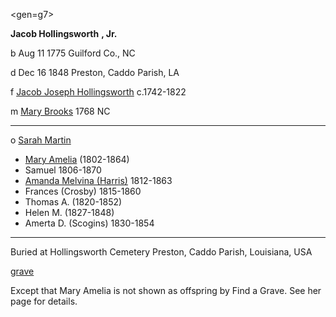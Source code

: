 <gen=g7>

<b>Jacob Hollingsworth</b> <b>, Jr.</b>

b Aug 11 1775 Guilford Co., NC

d Dec 16 1848 Preston, Caddo Parish, LA

f [Jacob Joseph Hollingsworth](../g8/jacob_hollingsworth_1742.md) c.1742-1822

m [Mary Brooks](mary_brooks.md) 1768 NC

<hr>

o [Sarah Martin](sarah_martin.md)

- [Mary Amelia](../g6/mary_amelia_hollingsworth.md) (1802-1864)
- Samuel 1806-1870
- [Amanda Melvina (Harris)](../g6/amanda_melvina_hollingsworth.md) 1812-1863
- Frances (Crosby) 1815-1860
- Thomas A. (1820-1852)
- Helen M. (1827-1848)
- Amerta D. (Scogins) 1830-1854

<hr>

Buried at Hollingsworth Cemetery
Preston, Caddo Parish, Louisiana, USA

[grave](https://www.findagrave.com/memorial/116388364/jacob-hollingsworth)

Except that Mary Amelia is not shown as offspring by Find a Grave.  See her page for details.